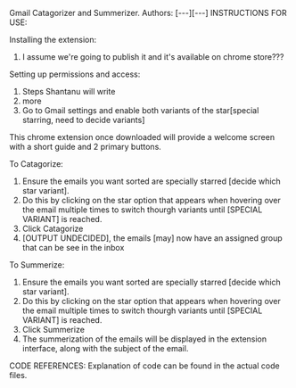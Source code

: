 Gmail Catagorizer and Summerizer.
  Authors: [---][---]
INSTRUCTIONS FOR USE:

Installing the extension:
1. I assume we're going to publish it and it's available on chrome store???

Setting up permissions and access:
1. Steps Shantanu will write
2. more
3. Go to Gmail settings and enable both variants of the star[special starring, need to decide variants]

This chrome extension once downloaded will provide a welcome screen with a short guide and 2 primary buttons.

To Catagorize:
1. Ensure the emails you want sorted are specially starred [decide which star variant].
2. Do this by clicking on the star option that appears when hovering over the email multiple times to switch thourgh variants until [SPECIAL VARIANT] is reached.
3. Click Catagorize
4. [OUTPUT UNDECIDED], the emails [may] now have an assigned group that can be see in the inbox

To Summerize:
1. Ensure the emails you want sorted are specially starred [decide which star variant].
2. Do this by clicking on the star option that appears when hovering over the email multiple times to switch thourgh variants until [SPECIAL VARIANT] is reached.
3. Click Summerize
4. The summerization of the emails will be displayed in the extension interface, along with the subject of the email.

CODE REFERENCES:
Explanation of code can be found in the actual code files.

